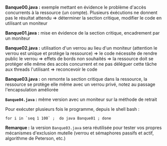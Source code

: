 **Banque00.java :** exemple mettant en évidence le problème d'accès concurrents à la ressource (un compte). Plusieurs éxécutions ne donnent pas le résultat attendu => déterminer la section critique, modifier le code en utilisant un moniteur

**Banque01.java :** mise en évidence de la section critique, encadrement par un moniteur

**Banque02.java :** utilisation d'un verrou au lieu d'un moniteur (attention le verrou est unique et protège la ressource) => le code nécessite de rendre public le verrou => effets de bords non souhaités => la ressource doit se protéger elle même des accès concurrent et ne pas déléguer cette tâche aux threads l'utilisant => reconcevoir le code 

**Banque03.java :** on remonte la section critique dans la ressource, la ressource se protège elle même avec un verrou privé, notez au passage l'encapsulation améliorée

**`Banque04.java` :** même version avec un moniteur sur la méthode de retrait

Pour exécuter plusieurs fois le programme, depuis le shell bash :  
```{r, engine='bash', count_lines}
for i in `seq 1 100` ;  do java Banque01 ; done
```
**Remarque :** la version `Banque03.java` sera réutilisée pour tester vos propres mécanismes d'exclusion mutelle (verrou et sémaphores passifs et actif, algorithme de Peterson, etc.)
